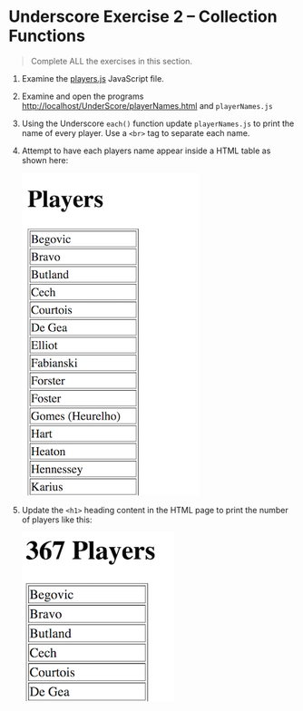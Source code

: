 # Underscore Exercise 2 – Collection Functions
		
> Complete ALL the exercises in this section. 

1.	Examine the [players.js](http://localhost/UnderScore/players.js) JavaScript file.  

1.	Examine and open the programs [http://localhost/UnderScore/playerNames.html](http://localhost/UnderScore/playerNames.html) and ``playerNames.js`` 

1.	Using the Underscore ``each()`` function update ``playerNames.js`` to print the name of every player.  Use a ``<br>`` tag to separate each name.

1.	Attempt to have each players name appear inside a HTML table as shown here:

	![alt text](../images/playerNames1.png "Player Names")

1.	Update the ``<h1>`` heading content in the HTML page to print the number of players like this:

	![alt text](../images/playerNames2.png "")

